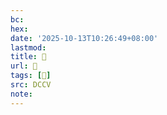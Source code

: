 ```yaml
---
bc:
hex:
date: '2025-10-13T10:26:49+08:00'
lastmod:
title: 􄐓
url: 􄐓
tags: [𢮂]
src: DCCV
note:
---
```

